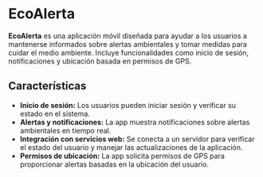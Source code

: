 # EcoAlerta

**EcoAlerta** es una aplicación móvil diseñada para ayudar a los usuarios a mantenerse informados sobre alertas ambientales y tomar medidas para cuidar el medio ambiente. Incluye funcionalidades como inicio de sesión, notificaciones y ubicación basada en permisos de GPS.

## Características

- **Inicio de sesión:** Los usuarios pueden iniciar sesión y verificar su estado en el sistema.
- **Alertas y notificaciones:** La app muestra notificaciones sobre alertas ambientales en tiempo real.
- **Integración con servicios web:** Se conecta a un servidor para verificar el estado del usuario y manejar las actualizaciones de la aplicación.
- **Permisos de ubicación:** La app solicita permisos de GPS para proporcionar alertas basadas en la ubicación del usuario.

